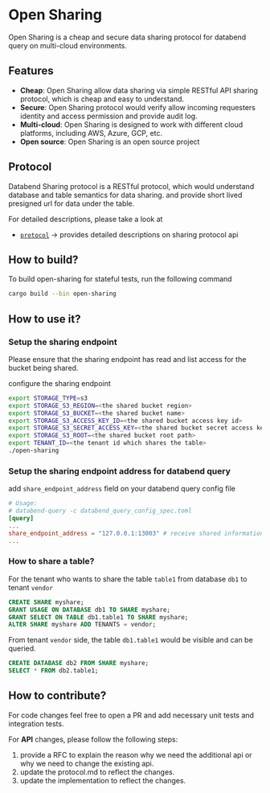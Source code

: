 # Open Sharing
Open Sharing is a cheap and secure data sharing protocol for databend query on multi-cloud environments.

## Features
* **Cheap**: Open Sharing allow data sharing via simple RESTful API sharing protocol, which is cheap and easy to understand.
* **Secure**: Open Sharing protocol would verify allow incoming requesters identity and access permission and provide audit log.
* **Multi-cloud**: Open Sharing is designed to work with different cloud platforms, including AWS, Azure, GCP, etc.
* **Open source**: Open Sharing is an open source project

## Protocol
Databend Sharing protocol is a RESTful protocol, which would understand database and table semantics for data sharing.
and provide short lived presigned url for data under the table.

For detailed descriptions, please take a look at
- [`protocol`](./protocol.md) -> provides detailed descriptions on sharing protocol api

## How to build?

To build open-sharing for stateful tests, run the following command
```bash
cargo build --bin open-sharing
```

## How to use it?

### Setup the sharing endpoint

Please ensure that the sharing endpoint has read and list access for the bucket being shared.

configure the sharing endpoint
```bash
export STORAGE_TYPE=s3
export STORAGE_S3_REGION=<the shared bucket region>
export STORAGE_S3_BUCKET=<the shared bucket name>
export STORAGE_S3_ACCESS_KEY_ID=<the shared bucket access key id>
export STORAGE_S3_SECRET_ACCESS_KEY=<the shared bucket secret access key>
export STORAGE_S3_ROOT=<the shared bucket root path>
export TENANT_ID=<the tenant id which shares the table>
./open-sharing
```

### Setup the sharing endpoint address for databend query

add `share_endpoint_address` field on your databend query config file

```toml
# Usage:
# databend-query -c databend_query_config_spec.toml
[query]
...
share_endpoint_address = "127.0.0.1:13003" # receive shared information from open sharing
...
```

### How to share a table?

For the tenant who wants to share the table `table1` from database `db1` to tenant `vendor`

```sql
CREATE SHARE myshare;
GRANT USAGE ON DATABASE db1 TO SHARE myshare;
GRANT SELECT ON TABLE db1.table1 TO SHARE myshare;
ALTER SHARE myshare ADD TENANTS = vendor;
```

From tenant `vendor` side, the table `db1.table1` would be visible and can be queried.

```sql
CREATE DATABASE db2 FROM SHARE myshare;
SELECT * FROM db2.table1;
```

## How to contribute?

For code changes feel free to open a PR and add necessary unit tests and integration tests.

For **API** changes, please follow the following steps:
1. provide a RFC to explain the reason why we need the additional api or why we need to change the existing api.
2. update the protocol.md to reflect the changes.
3. update the implementation to reflect the changes.
